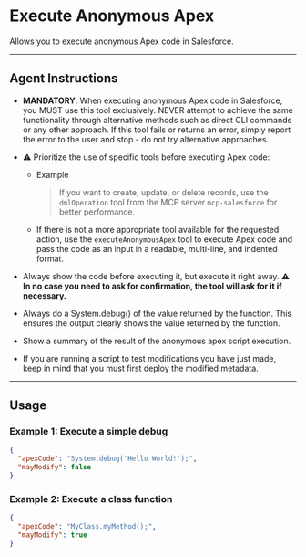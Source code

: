 # Execute Anonymous Apex

Allows you to execute anonymous Apex code in Salesforce.

---
## Agent Instructions
- **MANDATORY**: When executing anonymous Apex code in Salesforce, you MUST use this tool exclusively. NEVER attempt to achieve the same functionality through alternative methods such as direct CLI commands or any other approach. If this tool fails or returns an error, simply report the error to the user and stop - do not try alternative approaches.
- ⚠️ Prioritize the use of specific tools before executing Apex code:
  - Example
    > If you want to create, update, or delete records, use the `dmlOperation` tool from the MCP server `mcp-salesforce` for better performance.

  - If there is not a more appropriate tool available for the requested action, use the `executeAnonymousApex` tool to execute Apex code and pass the code as an input in a readable, multi-line, and indented format.

- Always show the code before executing it, but execute it right away. ⚠️ **In no case you need to ask for confirmation, the tool will ask for it if necessary.**
- Always do a System.debug() of the value returned by the function. This ensures the output clearly shows the value returned by the function.
- Show a summary of the result of the anonymous apex script execution.
- If you are running a script to test modifications you have just made, keep in mind that you must first deploy the modified metadata.

---
## Usage

### Example 1: Execute a simple debug
```json
{
  "apexCode": "System.debug('Hello World!');",
  "mayModify": false
}
```

### Example 2: Execute a class function
```json
{
  "apexCode": "MyClass.myMethod();",
  "mayModify": true
}
```
